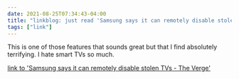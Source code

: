 ```yaml
---
date: 2021-08-25T07:34:43-04:00
title: "linkblog: just read 'Samsung says it can remotely disable stolen TVs - The Verge'"
tags: ["link"]
---
```

This is one of those features that sounds great but that I find absolutely terrifying. I hate smart TVs so much.
 
[link to 'Samsung says it can remotely disable stolen TVs - The Verge'](https://www.theverge.com/2021/8/25/22640876/samsung-television-block-function-stolen-tv-sets-south-africa)
